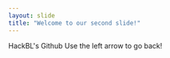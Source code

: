 ```yaml
---
layout: slide
title: "Welcome to our second slide!"
---
```

HackBL's Github
Use the left arrow to go back!
